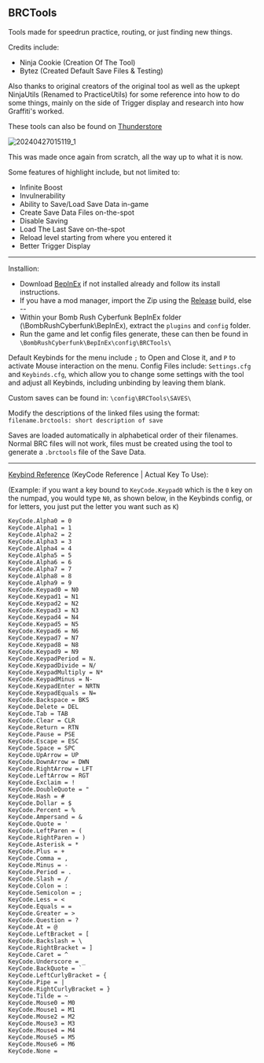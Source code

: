 ## BRCTools

Tools made for speedrun practice, routing, or just finding new things.

Credits include:
- Ninja Cookie (Creation Of The Tool)
- Bytez (Created Default Save Files & Testing)

Also thanks to original creators of the original tool as well as the upkept NinjaUtils (Renamed to PracticeUtils) for some reference into how to do some things, mainly on the side of Trigger display and research into how Graffiti's worked.

These tools can also be found on [Thunderstore](https://thunderstore.io/c/bomb-rush-cyberfunk/p/Ninja_Cookie/BRCTools/)

![20240427015119_1](https://github.com/Ninja-Cookie/BRCTools/assets/62808028/639a9344-cc85-477c-b329-db6c26b8c0c8)

This was made once again from scratch, all the way up to what it is now.

Some features of highlight include, but not limited to:
- Infinite Boost
- Invulnerability
- Ability to Save/Load Save Data in-game
- Create Save Data Files on-the-spot
- Disable Saving
- Load The Last Save on-the-spot
- Reload level starting from where you entered it
- Better Trigger Display

-----------------------

Installion:
- Download [BepInEx](https://github.com/BepInEx/BepInEx/releases/tag/v5.4.22) if not installed already and follow its install instructions.
- If you have a mod manager, import the Zip using the [Release](https://github.com/Ninja-Cookie/BRCTools/releases) build, else --
- Within your Bomb Rush Cyberfunk BepInEx folder (\BombRushCyberfunk\BepInEx\), extract the `plugins` and `config` folder.
- Run the game and let config files generate, these can then be found in `\BombRushCyberfunk\BepInEx\config\BRCTools\`

Default Keybinds for the menu include `;` to Open and Close it, and `P` to activate Mouse interaction on the menu.
Config Files include: `Settings.cfg` and `Keybinds.cfg`, which allow you to change some settings with the tool and adjust all Keybinds, including unbinding by leaving them blank.

Custom saves can be found in:
`\config\BRCTools\SAVES\`

Modify the descriptions of the linked files using the format:
`filename.brctools: short description of save`

Saves are loaded automatically in alphabetical order of their filenames.
Normal BRC files will not work, files must be created using the tool to generate a `.brctools` file of the Save Data.

-----------------------

[Keybind Reference](https://docs.unity3d.com/ScriptReference/KeyCode.html) (KeyCode Reference | Actual Key To Use):

(Example: if you want a key bound to `KeyCode.Keypad0` which is the `0` key on the numpad, you would type `N0`, as shown below, in the Keybinds config, or for letters, you just put the letter you want such as `K`)
```
KeyCode.Alpha0 = 0 
KeyCode.Alpha1 = 1 
KeyCode.Alpha2 = 2 
KeyCode.Alpha3 = 3 
KeyCode.Alpha4 = 4 
KeyCode.Alpha5 = 5 
KeyCode.Alpha6 = 6 
KeyCode.Alpha7 = 7 
KeyCode.Alpha8 = 8 
KeyCode.Alpha9 = 9 
KeyCode.Keypad0 = N0 
KeyCode.Keypad1 = N1 
KeyCode.Keypad2 = N2 
KeyCode.Keypad3 = N3 
KeyCode.Keypad4 = N4 
KeyCode.Keypad5 = N5 
KeyCode.Keypad6 = N6 
KeyCode.Keypad7 = N7 
KeyCode.Keypad8 = N8 
KeyCode.Keypad9 = N9 
KeyCode.KeypadPeriod = N. 
KeyCode.KeypadDivide = N/ 
KeyCode.KeypadMultiply = N* 
KeyCode.KeypadMinus = N- 
KeyCode.KeypadEnter = NRTN 
KeyCode.KeypadEquals = N= 
KeyCode.Backspace = BKS 
KeyCode.Delete = DEL 
KeyCode.Tab = TAB 
KeyCode.Clear = CLR 
KeyCode.Return = RTN 
KeyCode.Pause = PSE 
KeyCode.Escape = ESC 
KeyCode.Space = SPC 
KeyCode.UpArrow = UP 
KeyCode.DownArrow = DWN 
KeyCode.RightArrow = LFT 
KeyCode.LeftArrow = RGT 
KeyCode.Exclaim = ! 
KeyCode.DoubleQuote = "
KeyCode.Hash = # 
KeyCode.Dollar = $ 
KeyCode.Percent = % 
KeyCode.Ampersand = & 
KeyCode.Quote = ' 
KeyCode.LeftParen = ( 
KeyCode.RightParen = ) 
KeyCode.Asterisk = * 
KeyCode.Plus = + 
KeyCode.Comma = , 
KeyCode.Minus = - 
KeyCode.Period = . 
KeyCode.Slash = / 
KeyCode.Colon = : 
KeyCode.Semicolon = ; 
KeyCode.Less = < 
KeyCode.Equals = = 
KeyCode.Greater = > 
KeyCode.Question = ? 
KeyCode.At = @ 
KeyCode.LeftBracket = [ 
KeyCode.Backslash = \ 
KeyCode.RightBracket = ] 
KeyCode.Caret = ^ 
KeyCode.Underscore = _ 
KeyCode.BackQuote = ` 
KeyCode.LeftCurlyBracket = { 
KeyCode.Pipe = | 
KeyCode.RightCurlyBracket = } 
KeyCode.Tilde = ~ 
KeyCode.Mouse0 = M0 
KeyCode.Mouse1 = M1 
KeyCode.Mouse2 = M2 
KeyCode.Mouse3 = M3 
KeyCode.Mouse4 = M4 
KeyCode.Mouse5 = M5 
KeyCode.Mouse6 = M6 
KeyCode.None = 
```
